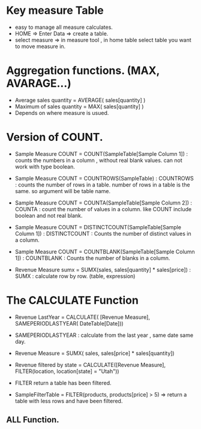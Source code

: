 # Key measure Table
- easy to manage all measure calculates.
- HOME => Enter Data => create a table.
- select measure => in measure tool , in home table select table you want to move measure in.

# Aggregation functions. (MAX, AVARAGE...)
- Average sales quantity = AVERAGE( sales[quantity] )
- Maximum of sales quantity = MAX( sales[quantity] )
- Depends on where measure is usued.

# Version of COUNT.
- Sample Measure COUNT = COUNT(SampleTable[Sample Column 1]) : counts the numbers in a column , without real blank values. can not work with type boolean.
- Sample Measure COUNT = COUNTROWS(SampleTable) : COUNTROWS : counts the number of rows in a table. number of rows in a table is the same. so argument will be table name.
- Sample Measure COUNT = COUNTA(SampleTable[Sample Column 2]) : COUNTA : count the number of values in a column. like COUNT include boolean and not real blank.
- Sample Measure COUNT = DISTINCTCOUNT(SampleTable[Sample Column 1]) : DISTINCTCOUNT : Counts the number of distinct values in a column.
- Sample Measure COUNT = COUNTBLANK(SampleTable[Sample Column 1]) : COUNTBLANK : Counts the number of blanks in a column.


- Revenue Measure sumx = SUMX(sales, sales[quantity] * sales[price]) : SUMX :  calculate row by row. (table, expression)


# The CALCULATE Function
- Revenue LastYear = CALCULATE( [Revenue Measure], SAMEPERIODLASTYEAR( DateTable[Date]))
- SAMEPERIODLASTYEAR : calculate from the last year , same date same day.

- Revenue Measure = SUMX( sales, sales[price] * sales[quantity])
- Revenue filtered by state = CALCULATE([Revenue Measure], FILTER(location, location[state] = "Utah"))
- FILTER return a table has been filtered.
- SampleFilterTable = FILTER(products, products[price] > 5) => return a table with less rows and have been filtered.

## ALL Function.
